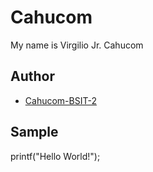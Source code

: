 # Cahucom
My name is Virgilio Jr. Cahucom 
## Author
* [Cahucom-BSIT-2](http://github.com/cahucom-BSIT-2)
## Sample
printf("Hello World!");
